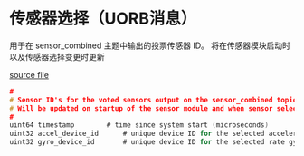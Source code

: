 # 传感器选择（UORB消息）

用于在 sensor_combined 主题中输出的投票传感器 ID。
将在传感器模块启动时以及传感器选择变更时更新

[source file](https://github.com/PX4/PX4-Autopilot/blob/main/msg/SensorSelection.msg)

```c
#
# Sensor ID's for the voted sensors output on the sensor_combined topic.
# Will be updated on startup of the sensor module and when sensor selection changes
#
uint64 timestamp		# time since system start (microseconds)
uint32 accel_device_id		# unique device ID for the selected accelerometers
uint32 gyro_device_id		# unique device ID for the selected rate gyros

```